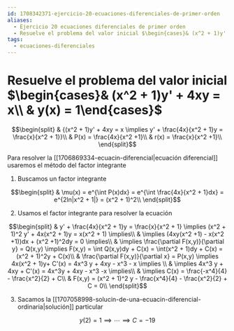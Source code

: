 ```yaml
---
id: 1708342371-ejercicio-20-ecuaciones-diferenciales-de-primer-orden
aliases:
  - Ejercicio 20 ecuaciones diferenciales de primer orden
  - Resuelve el problema del valor inicial $\begin{cases}& (x^2 + 1)y' + 4xy = x\\ & y(x) = 1\end{cases}$
tags:
  - ecuaciones-diferenciales
---
```


# Resuelve el problema del valor inicial $\begin{cases}& (x^2 + 1)y' + 4xy = x\\ & y(x) = 1\end{cases}$

$$\begin{split}
    & {(x^2 + 1)y' + 4xy = x \implies y' + \frac{4x}{x^2 + 1}y = \frac{x}{x^2 + 1}}\\
    & P(x) = \frac{4x}{x^2 +1}\\
    & r(x) = \frac{x}{x^2 +1}\\
\end{split}$$

Para resolver la [[1706869334-ecuacin-diferencial|ecuación diferencial]] usaremos el método del factor integrante


1. Buscamos un factor integrante

$$\begin{split}
    & \mu(x) = e^{\int P(x)dx} = e^{\int \frac{4x}{x^2 + 1}dx} = e^{2ln|x^2 + 1|} = (x^2 + 1)^2\\
\end{split}$$

2. Usamos el factor integrante para resolver la ecuación

$$\begin{split}
    & y' + \frac{4x}{x^2 + 1}y = \frac{x}{x^2 + 1} \implies (x^2 + 1)^2 y' + 4x(x^2 + 1)y = x(x^2 + 1) \implies\\
    & \implies (4xy(x^2 +1) - x(x^2 +1))dx + (x^2 +1)^2dy = 0 \implies\\
    & \implies \frac{\partial F(x,y)}{\partial y} = Q(x,y) \implies F(x,y) = \int Q(x,y)dy + C(x) = \int(x^2 + 1)dy + C(x) = (x^2 + 1)^2y + C(x)\\
    & \frac{\partial F(x,y)}{\partial x} = P(x,y) \implies 4x(x^2 + 1)y+ C'(x) = 4x^3 y + 4xy - x^3 - x \implies \\
    & \implies 4x^3 y + 4xy + C'(x) = 4x^3y + 4xy - x^3 -x \implies\\
    & \implies C(x) = \frac{-x^4}{4} - \frac{x^2}{2} + C\\
    & F(x,y) = (x^2 + 1)^2 y - \frac{x^4}{4} - \frac{x^2}{2} + C = 0\\
\end{split}$$

3. Sacamos la [[1707058998-solucin-de-una-ecuacin-diferencial-ordinaria|solución]] particular

$$y(2) = 1 \implies \cdots \implies C=-19$$
